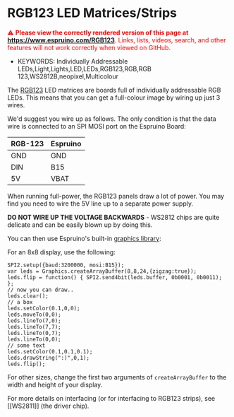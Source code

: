 <!--- Copyright (c) 2013 Gordon Williams, Pur3 Ltd. See the file LICENSE for copying permission. -->
RGB123 LED Matrices/Strips
===============================

<span style="color:red">:warning: **Please view the correctly rendered version of this page at https://www.espruino.com/RGB123**. Links, lists, videos, search, and other features will not work correctly when viewed on GitHub.</span>

* KEYWORDS: Individually Addressable LEDs,Light,Lights,LED,LEDs,RGB123,RGB,RGB 123,WS2812B,neopixel,Multicolour

The [RGB123](http://rgb-123.com/) LED matrices are boards full of individually addressable RGB LEDs. This means that you can get a full-colour image by wiring up just 3 wires.

We'd suggest you wire up as follows. The only condition is that the data wire is connected to an SPI MOSI port on the Espruino Board:

| RGB-123 | Espruino  |
| ------- | ---------- |
| GND	  | GND        |
| DIN     | B15        | 
| 5V      | VBAT       |

When running full-power, the RGB123 panels draw a lot of power. You may find you need to wire the 5V line up to a separate power supply.

**DO NOT WIRE UP THE VOLTAGE BACKWARDS** - WS2812 chips are quite delicate and can be easily blown up by doing this.

You can then use Espruino's built-in [graphics library](/Reference#Graphics):

For an 8x8 display, use the following:

```
SPI2.setup({baud:3200000, mosi:B15});
var leds = Graphics.createArrayBuffer(8,8,24,{zigzag:true}); 
leds.flip = function() { SPI2.send4bit(leds.buffer, 0b0001, 0b0011); };
// now you can draw..
leds.clear();
// a box
leds.setColor(0.1,0,0);
leds.moveTo(0,0);
leds.lineTo(7,0);
leds.lineTo(7,7);
leds.lineTo(0,7);
leds.lineTo(0,0);
// some text
leds.setColor(0.1,0.1,0.1);
leds.drawString(":)",0,1);
leds.flip();
```

For other sizes, change the first two arguments of ```createArrayBuffer``` to the width and height of your display.

For more details on interfacing (or for interfacing to RGB123 strips), see [[WS2811]] (the driver chip).

